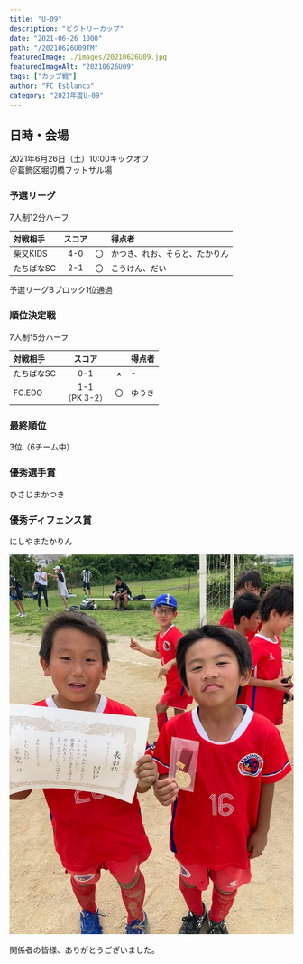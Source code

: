 ```yaml
---
title: "U-09"
description: "ビクトリーカップ"
date: "2021-06-26 1000"
path: "/20210626U09TM"
featuredImage: ./images/20210626U09.jpg
featuredImageAlt: "20210626U09"
tags: ["カップ戦"]
author: "FC Esblanco"
category: "2021年度U-09"
---
```


## 日時・会場

2021年6月26日（土）10:00キックオフ　<br>
＠葛飾区堀切橋フットサル場

### 予選リーグ　

7人制12分ハーフ

| 対戦相手| スコア |   | 得点者  |
|:----|:------:|:-:|:--------|
| 柴又KIDS| 4-0 | 〇 |かつき、れお、そらと、たかりん|
| たちばなSC| 2-1 | 〇 |こうけん、だい|

予選リーグBブロック1位通過


### 順位決定戦　

7人制15分ハーフ

| 対戦相手| スコア |   | 得点者  |
|:----|:------:|:-:|:--------|
| たちばなSC| 0-1 | × |-|
| FC.EDO| 1-1<br>（PK 3-2） | 〇 |ゆうき|

### 最終順位

3位（6チーム中）　

### 優秀選手賞

ひさじまかつき

### 優秀ディフェンス賞

にしやまたかりん

![20210626U09](./images/20210626U09b.jpg "cup")


<script src="https://adm.shinobi.jp/s/f9835040bccb6582c56df68b8f5ecca7"></script>

関係者の皆様、ありがとうございました。
